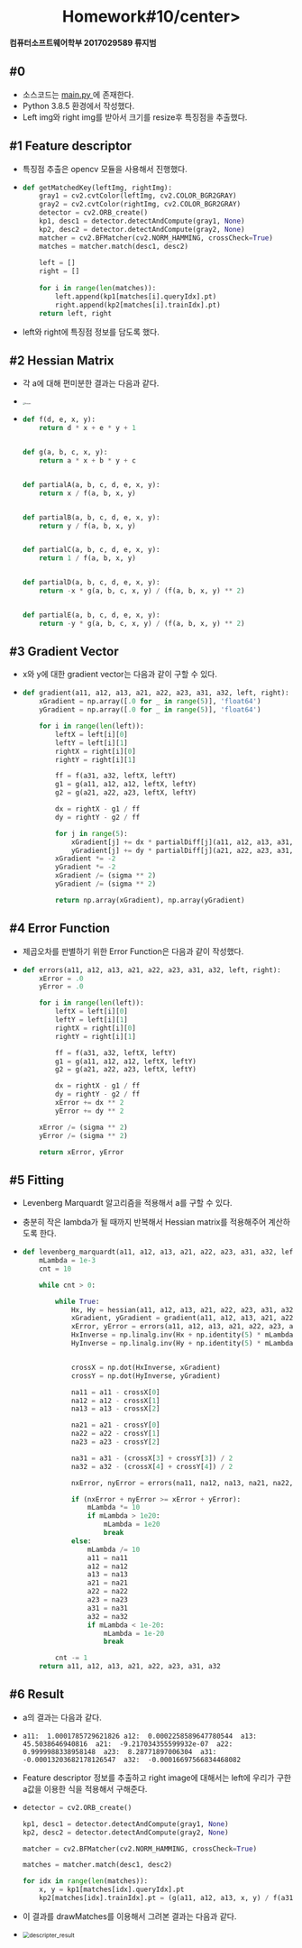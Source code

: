 #  <center>Homework#10/center>

**컴퓨터소프트웨어학부 2017029589 류지범**

##  #0 

- 소스코드는 <A href = "https://hconnect.hanyang.ac.kr/2021_MAT3008_11255/2021_mat3008_2017029589/-/blob/master/Homework%2310/main.py" target = "self" > main.py </A>에 존재한다.
- Python 3.8.5 환경에서 작성했다.
- Left img와 right img를 받아서 크기를 resize후 특징점을 추출했다.

## #1 Feature descriptor

- 특징점 추출은 opencv 모듈을 사용해서 진행했다.

- ```python
  def getMatchedKey(leftImg, rightImg):
      gray1 = cv2.cvtColor(leftImg, cv2.COLOR_BGR2GRAY)
      gray2 = cv2.cvtColor(rightImg, cv2.COLOR_BGR2GRAY)
      detector = cv2.ORB_create()
      kp1, desc1 = detector.detectAndCompute(gray1, None)
      kp2, desc2 = detector.detectAndCompute(gray2, None)
      matcher = cv2.BFMatcher(cv2.NORM_HAMMING, crossCheck=True)
      matches = matcher.match(desc1, desc2)
      
      left = []
      right = []
      
      for i in range(len(matches)):
          left.append(kp1[matches[i].queryIdx].pt)
          right.append(kp2[matches[i].trainIdx].pt)
      return left, right
  ```

- left와 right에 특징점 정보를 담도록 했다.

## #2 Hessian Matrix

- 각 a에 대해 편미분한 결과는 다음과 같다.
- <img src="https://hconnect.hanyang.ac.kr/2021_MAT3008_11255/2021_mat3008_2017029589/-/raw/master/Homework%2310/Hessian.jpeg" alt="Hessian" style="zoom:20%;" />

- ```python
  def f(d, e, x, y):
      return d * x + e * y + 1
  
  
  def g(a, b, c, x, y):
      return a * x + b * y + c
  
  
  def partialA(a, b, c, d, e, x, y):
      return x / f(a, b, x, y)
  
  
  def partialB(a, b, c, d, e, x, y):
      return y / f(a, b, x, y)
  
  
  def partialC(a, b, c, d, e, x, y):
      return 1 / f(a, b, x, y)
  
  
  def partialD(a, b, c, d, e, x, y):
      return -x * g(a, b, c, x, y) / (f(a, b, x, y) ** 2)
  
  
  def partialE(a, b, c, d, e, x, y):
      return -y * g(a, b, c, x, y) / (f(a, b, x, y) ** 2)
  ```



##  #3 Gradient Vector

- x와 y에 대한 gradient vector는 다음과 같이 구할 수 있다.

- ```python
  def gradient(a11, a12, a13, a21, a22, a23, a31, a32, left, right):
      xGradient = np.array([.0 for _ in range(5)], 'float64')
      yGradient = np.array([.0 for _ in range(5)], 'float64')
  
      for i in range(len(left)):
          leftX = left[i][0]
          leftY = left[i][1]
          rightX = right[i][0]
          rightY = right[i][1]
  
          ff = f(a31, a32, leftX, leftY)
          g1 = g(a11, a12, a12, leftX, leftY)
          g2 = g(a21, a22, a23, leftX, leftY)
  
          dx = rightX - g1 / ff
          dy = rightY - g2 / ff
  
          for j in range(5):
              xGradient[j] += dx * partialDiff[j](a11, a12, a13, a31, a32, leftX, leftY)
              yGradient[j] += dy * partialDiff[j](a21, a22, a23, a31, a32, leftX, leftY)
          xGradient *= -2
          yGradient *= -2
          xGradient /= (sigma ** 2)
          yGradient /= (sigma ** 2)
  
          return np.array(xGradient), np.array(yGradient)
  ```



##  #4 Error Function

- 제곱오차를 판별하기 위한 Error Function은 다음과 같이 작성했다.

- ```python
  def errors(a11, a12, a13, a21, a22, a23, a31, a32, left, right):
      xError = .0
      yError = .0
  
      for i in range(len(left)):
          leftX = left[i][0]
          leftY = left[i][1]
          rightX = right[i][0]
          rightY = right[i][1]
  
          ff = f(a31, a32, leftX, leftY)
          g1 = g(a11, a12, a12, leftX, leftY)
          g2 = g(a21, a22, a23, leftX, leftY)
  
          dx = rightX - g1 / ff
          dy = rightY - g2 / ff
          xError += dx ** 2
          yError += dy ** 2
  
      xError /= (sigma ** 2)
      yError /= (sigma ** 2)
  
      return xError, yError
  ```



## #5 Fitting

- Levenberg Marquardt 알고리즘을 적용해서 a를 구할 수 있다.

- 충분히 작은 lambda가 될 때까지 반복해서 Hessian matrix를 적용해주어 계산하도록 한다.

- ```python
  def levenberg_marquardt(a11, a12, a13, a21, a22, a23, a31, a32, left, right):
      mLambda = 1e-3
      cnt = 10
  
      while cnt > 0:
  
          while True:
              Hx, Hy = hessian(a11, a12, a13, a21, a22, a23, a31, a32, left, right)
              xGradient, yGradient = gradient(a11, a12, a13, a21, a22, a23, a31, a32, left, right)
              xError, yError = errors(a11, a12, a13, a21, a22, a23, a31, a32, left, right)
              HxInverse = np.linalg.inv(Hx + np.identity(5) * mLambda)
              HyInverse = np.linalg.inv(Hy + np.identity(5) * mLambda)
  
  
              crossX = np.dot(HxInverse, xGradient)
              crossY = np.dot(HyInverse, yGradient)
  
              na11 = a11 - crossX[0]
              na12 = a12 - crossX[1]
              na13 = a13 - crossX[2]
  
              na21 = a21 - crossY[0]
              na22 = a22 - crossY[1]
              na23 = a23 - crossY[2]
  
              na31 = a31 - (crossX[3] + crossY[3]) / 2
              na32 = a32 - (crossX[4] + crossY[4]) / 2
  
              nxError, nyError = errors(na11, na12, na13, na21, na22, na23, na31, na32, left, right)
  
              if (nxError + nyError >= xError + yError):
                  mLambda *= 10
                  if mLambda > 1e20:
                      mLambda = 1e20
                      break
              else:
                  mLambda /= 10
                  a11 = na11
                  a12 = na12
                  a13 = na13
                  a21 = na21
                  a22 = na22
                  a23 = na23
                  a31 = na31
                  a32 = na32
                  if mLambda < 1e-20:
                      mLambda = 1e-20
                      break
  
          cnt -= 1
      return a11, a12, a13, a21, a22, a23, a31, a32
  ```



## #6 Result

- a의 결과는 다음과 같다.

- `a11:  1.0001785729621826 a12:  0.0002258589647780544  a13:  45.5038646940816  a21:  -9.217034355599932e-07  a22:  0.9999988338958148  a23:  8.28771897006304  a31:  -0.00013203682178126547  a32:  -0.00016697566834468082`

- Feature descriptor 정보를 추출하고 right image에 대해서는 left에 우리가 구한 a값을 이용한 식을 적용해서 구해준다.

- ```python
  detector = cv2.ORB_create()
  
  kp1, desc1 = detector.detectAndCompute(gray1, None)
  kp2, desc2 = detector.detectAndCompute(gray2, None)
  
  matcher = cv2.BFMatcher(cv2.NORM_HAMMING, crossCheck=True)
  
  matches = matcher.match(desc1, desc2)
  
  for idx in range(len(matches)):
      x, y = kp1[matches[idx].queryIdx].pt
      kp2[matches[idx].trainIdx].pt = (g(a11, a12, a13, x, y) / f(a31, a32, x, y), g(a21, a22, a23, x, y) / f(a31, a32, x, y))
  ```

- 이 결과를 drawMatches를 이용해서 그려본 결과는 다음과 같다.

- <img src="https://hconnect.hanyang.ac.kr/2021_MAT3008_11255/2021_mat3008_2017029589/-/raw/master/Homework%2310/descripter_result.jpg" alt="descripter_result" style="zoom:72%;" />
